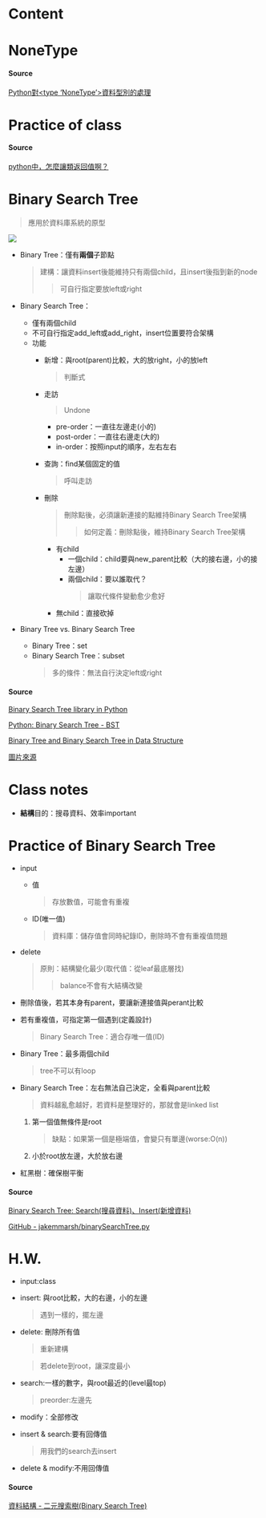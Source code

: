 
# Content



# NoneType

#### Source
[Python對<type ‘NoneType’>資料型別的處理](https://codertw.com/%E7%A8%8B%E5%BC%8F%E8%AA%9E%E8%A8%80/634089/)

#  Practice of class

#### Source
[python中，怎麼讓類返回值啊？](https://zhidao.baidu.com/question/504532877.html)

# Binary Search Tree
 > 應用於資料庫系統的原型
 
 ![](https://upload.wikimedia.org/wikipedia/commons/9/9b/Binary_search_tree_example.gif)
 
- Binary Tree：僅有**兩個**子節點
  > 建構：讓資料insert後能維持只有兩個child，且insert後指到新的node
  >> 可自行指定要放left或right
  
- Binary Search Tree：
   - 僅有兩個child
   - 不可自行指定add_left或add_right，insert位置要符合架構
   - 功能
      - 新增：與root(parent)比較，大的放right，小的放left
        > 判斷式
      - 走訪
        > Undone
         - pre-order：一直往左邊走(小的)
         - post-order：一直往右邊走(大的)
         - in-order：按照input的順序，左右左右
      - 查詢：find某個固定的值
         > 呼叫走訪
      - 刪除
         > 刪除點後，必須讓新連接的點維持Binary Search Tree架構
         >> 如何定義：刪除點後，維持Binary Search Tree架構
         
           - 有child
               - 一個child：child要與new_parent比較（大的接右邊，小的接左邊）
               - 兩個child：要以誰取代？
                 > 讓取代條件變動愈少愈好
           - 無child：直接砍掉
         
- Binary Tree vs. Binary Search Tree
  - Binary Tree：set
  - Binary Search Tree：subset
    > 多的條件：無法自行決定left或right

#### Source
[Binary Search Tree library in Python](https://www.laurentluce.com/posts/binary-search-tree-library-in-python/)

[Python: Binary Search Tree - BST](https://www.youtube.com/watch?v=YlgPi75hIBc&feature=youtu.be)

[Binary Tree and Binary Search Tree in Data Structure](https://www.youtube.com/watch?v=7vw2iIdqHlM&feature=emb_logo)

[圖片來源](https://commons.wikimedia.org/wiki/File:Binary_search_tree_example.gif)

# Class notes
- **結構**目的：搜尋資料、效率important

# Practice of Binary Search Tree

- input
   - 值
     > 存放數值，可能會有重複
   - ID(唯一值)
     > 資料庫：儲存值會同時紀錄ID，刪除時不會有重複值問題

- delete
  > 原則：結構變化最少(取代值：從leaf最底層找)
  >> balance不會有大結構改變
 - 刪除值後，若其本身有parent，要讓新連接值與perant比較
 
- 若有重複值，可指定第一個遇到(定義設計)
  > Binary Search Tree：適合存唯一值(ID)

- Binary Tree：最多兩個child
  > tree不可以有loop

- Binary Search Tree：左右無法自己決定，全看與parent比較
  > 資料越亂愈越好，若資料是整理好的，那就會是linked list
  1. 第一個值無條件是root
     > 缺點：如果第一個是極端值，會變只有單邊(worse:O(n))
    
  2. 小於root放左邊，大於放右邊

- 紅黑樹：確保樹平衡

#### Source
[Binary Search Tree: Search(搜尋資料)、Insert(新增資料)](http://alrightchiu.github.io/SecondRound/binary-search-tree-searchsou-xun-zi-liao-insertxin-zeng-zi-liao.html)

[GitHub -  jakemmarsh/binarySearchTree.py](https://gist.github.com/jakemmarsh/8273963)

# H.W.
- input:class

- insert: 與root比較，大的右邊，小的左邊
   > 遇到一樣的，擺左邊
   
- delete: 刪除所有值
   > 重新建構
   
   > 若delete到root，讓深度最小
   
- search:一樣的數字，與root最近的(level最top)
  > preorder:左邊先
- modify：全部修改


- insert & search:要有回傳值
   > 用我們的search去insert
- delete & modify:不用回傳值

#### Source
[資料結構 - 二元搜索樹(Binary Search Tree)](https://emn178.pixnet.net/blog/post/94574434)
